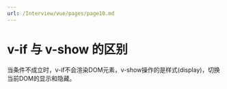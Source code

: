 ```yaml
---
url: /Interview/vue/pages/page10.md
---
```

# v-if 与 v-show 的区别

当条件不成立时，v-if不会渲染DOM元素，v-show操作的是样式(display)，切换当前DOM的显示和隐藏。
